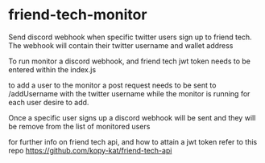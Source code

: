 # friend-tech-monitor
Send discord webhook when specific twitter users sign up to friend tech. The webhook will contain their twitter username and wallet address


To run monitor a discord webhook, and friend tech jwt token needs to be entered within the index.js 

to add a user to the monitor a post request needs to be sent to /addUsername with the twitter username while the monitor is running for each user desire to add. 

Once a specific user signs up a discord webhook will be sent and they will be remove from the list of monitored users


for further info on friend tech api, and how to attain a jwt token refer to this repo https://github.com/kopy-kat/friend-tech-api
